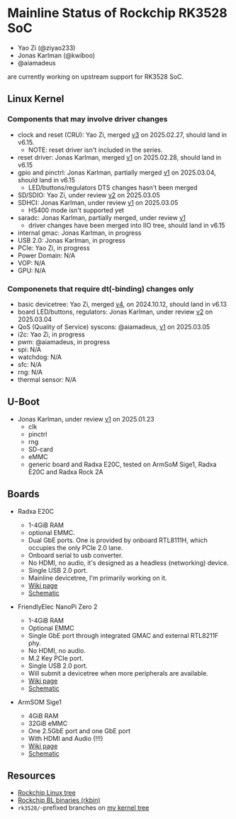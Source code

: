 # Mainline Status of Rockchip RK3528 SoC

- Yao Zi (@ziyao233)
- Jonas Karlman (@kwiboo)
- @aiamadeus

are currently working on upstream support for RK3528 SoC.

## Linux Kernel

### Components that may involve driver changes

- clock and reset (CRU): Yao Zi, merged [v3](https://lore.kernel.org/all/20250217061142.38480-5-ziyao@disroot.org/)
  on 2025.02.27, should land in v6.15.
  - NOTE: reset driver isn't included in the series.
- reset driver: Jonas Karlman, merged [v1](https://lore.kernel.org/all/20250227175302.2950788-1-jonas@kwiboo.se/)
  on 2025.02.28, should land in v6.15
- gpio and pinctrl: Jonas Karlman, partially merged [v1](https://lore.kernel.org/all/20250228064024.3200000-1-jonas@kwiboo.se/)
  on 2025.03.04, should land in v6.15
  - LED/buttons/regulators DTS changes hasn't been merged
- SD/SDIO: Yao Zi, under review [v2](https://lore.kernel.org/all/20250305194217.47052-1-ziyao@disroot.org/)
  on 2025.03.05
- SDHCI: Jonas Karlman, under review [v1](https://lore.kernel.org/all/20250305214108.1327208-1-jonas@kwiboo.se/)
  on 2025.03.05
  - HS400 mode isn't supported yet
- saradc: Jonas Karlman, partially merged, under review [v1](https://lore.kernel.org/all/20250227184058.2964204-1-jonas@kwiboo.se/)
  - driver changes have been merged into IIO tree, should land in v6.15
- internal gmac: Jonas Karlman, in progress
- USB 2.0: Jonas Karlman, in progress
- PCIe: Yao Zi, in progress
- Power Domain: N/A
- VOP: N/A
- GPU: N/A

### Componenets that require dt(-binding) changes only

- basic devicetree: Yao Zi, merged [v4](https://lore.kernel.org/all/20240829092705.6241-2-ziyao@disroot.org/),
  on 2024.10.12, should land in v6.13
- board LED/buttons, regulators: Jonas Karlman, under review [v2](https://lore.kernel.org/all/20250304201642.831218-1-jonas@kwiboo.se/)
  on 2025.03.04
- QoS (Quality of Service) syscons: @aiamadeus, [v1](https://lore.kernel.org/all/20250305140009.2485859-1-amadeus@jmu.edu.cn/)
  on 2025.03.05
- i2c: Yao Zi, in progress
- pwm: @aiamadeus, in progress
- spi: N/A
- watchdog: N/A
- sfc: N/A
- rng: N/A
- thermal sensor: N/A

## U-Boot

- Jonas Karlman, under review [v1](https://lore.kernel.org/u-boot/20250123224844.3104592-1-jonas@kwiboo.se/)
  on 2025.01.23
  - clk
  - pinctrl
  - rng
  - SD-card
  - eMMC
  - generic board and Radxa E20C, tested on ArmSoM Sige1, Radxa E20C and Radxa
    Rock 2A

## Boards

- Radxa E20C
  - 1-4GiB RAM
  - optional EMMC.
  - Dual GbE ports. One is provided by onboard RTL8111H, which occupies the
    only PCIe 2.0 lane.
  - Onboard serial to usb converter.
  - No HDMI, no audio, it's designed as a headless (networking) device.
  - Single USB 2.0 port.
  - Mainline devicetree, I'm primarily working on it.
  - [Wiki page](https://docs.radxa.com/en/e/e20c)
  - [Schematic](https://dl.radxa.com/e/e20c/v1.10/radxa_e20c_v1100_schematic.pdf)

- FriendlyElec NanoPi Zero 2
  - 1-4GiB RAM
  - Optional EMMC
  - Single GbE port through integrated GMAC and external RTL8211F phy.
  - No HDMI, no audio.
  - M.2 Key PCIe port.
  - Single USB 2.0 port.
  - Will submit a devicetree when more peripherals are available.
  - [Wiki page](https://wiki.friendlyelec.com/wiki/index.php/NanoPi_Zero2)
  - [Schematic](https://wiki.friendlyelec.com/wiki/images/3/37/NanoPi_Zero2_2407_SCH.pdf)

- ArmSOM Sige1
  - 4GiB RAM
  - 32GiB eMMC
  - One 2.5GbE port and one GbE port
  - With HDMI and Audio (!!!)
  - [Wiki page](https://docs.armsom.org/armsom-sige1)
  - [Schematic](https://drive.google.com/drive/folders/15uvc2lcOAKP0enXezASUhVFLuzkq3IEX)

## Resources

- [Rockchip Linux tree](https://github.com/rockchip-linux/kernel)
- [Rockchip BL binaries (rkbin)](https://github.com/rockchip-linux/rkbin/)
- `rk3528/`-prefixed branches on
  [my kernel tree](https://github.com/ziyao233/linux)

